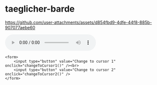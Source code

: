 # taeglicher-barde


https://github.com/user-attachments/assets/d854fbd9-4dfe-44f8-885b-907077aebe60

<audio src="/audio1.mov" controls preload></audio>

<html>
<head>
    <script type="text/javascript">
        function changeToCursor1(){
            document.body.style.cursor="url('staff.cur'),url('staff.cur'), default";
        }
        function changeToCursor2(){
            document.body.style.cursor="url('staff.cur'),url('staff.cur'), default";
        }
    </script>
</head>

<body>

    <form>
        <input type="button" value="Change to cursor 1" onclick="changeToCursor1()" /><br>
        <input type="button" value="Change to cursor 2" onclick="changeToCursor2()" />
    </form>
</body>
